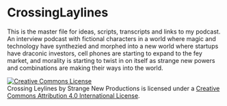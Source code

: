 # CrossingLaylines
This is the master file for ideas, scripts, transcripts and links to my podcast. An interview podcast with fictional characters in a world where magic and technology have synthezied and morphed into a new world where startups have draconic investors, cell phones are starting to expand to the fey market, and morality is starting to twist in on itself as strange new powers and combinations are making their ways into the world. 

<a rel="license" href="http://creativecommons.org/licenses/by/4.0/"><img alt="Creative Commons License" style="border-width:0" src="https://i.creativecommons.org/l/by/4.0/88x31.png" /></a><br /><span xmlns:dct="http://purl.org/dc/terms/" href="http://purl.org/dc/dcmitype/Text" property="dct:title" rel="dct:type">Crossing Leylines</span> by <span xmlns:cc="http://creativecommons.org/ns#" property="cc:attributionName">Strange New Productions</span> is licensed under a <a rel="license" href="http://creativecommons.org/licenses/by/4.0/">Creative Commons Attribution 4.0 International License</a>.
